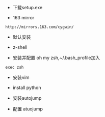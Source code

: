 * 下载setup.exe

* 163 mirror
```
http://mirrors.163.com/cygwin/
```

* 默认安装

* z-shell

* 安装并配置 oh my zsh,~/.bash_profile加入
```
exec zsh
```

* 安装vim

* install python

* 安装autojump

* 配置 atuojump
